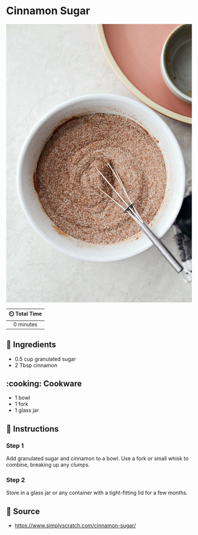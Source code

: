 # Cinnamon Sugar

![Cinnamon Sugar](../assets/images/cinnamon-sugar.jpg)

| :timer_clock: Total Time |
|:-----------------------: |
| 0 minutes |

## :salt: Ingredients

- 0.5 cup granulated sugar
- 2 Tbsp cinnamon

## :cooking: Cookware

- 1 bowl
- 1 fork
- 1 glass jar

## :pencil: Instructions

### Step 1

Add granulated sugar and cinnamon to a bowl. Use a fork or small whisk to combine, breaking up any clumps.

### Step 2

Store in a glass jar or any container with a tight-fitting lid for a few months.

## :link: Source

- <https://www.simplyscratch.com/cinnamon-sugar/>
